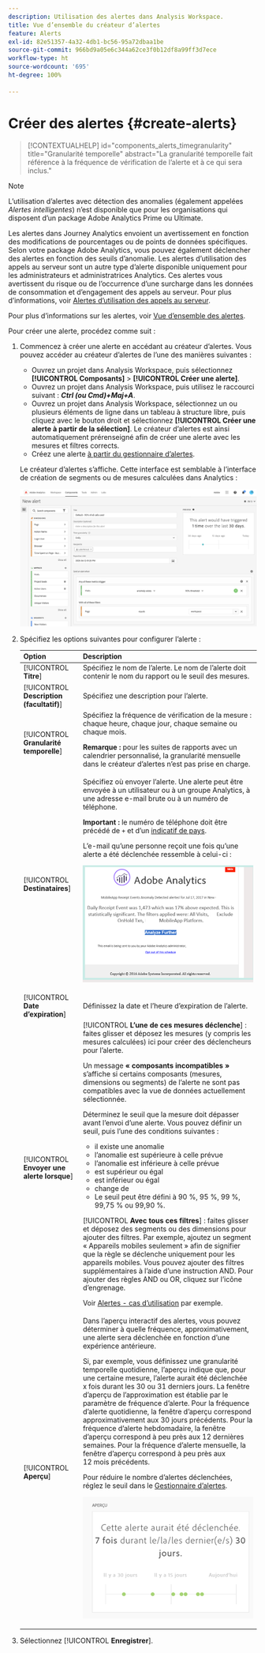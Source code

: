 ```yaml
---
description: Utilisation des alertes dans Analysis Workspace.
title: Vue d’ensemble du créateur d’alertes
feature: Alerts
exl-id: 82e51357-4a32-4db1-bc56-95a72dbaa1be
source-git-commit: 966bd9a05e6c344a62ce3f0b12df8a99ff3d7ece
workflow-type: ht
source-wordcount: '695'
ht-degree: 100%

---
```


# Créer des alertes {#create-alerts}

<!-- markdownlint-disable MD034 -->

>[!CONTEXTUALHELP]
>id="components_alerts_timegranularity"
>title="Granularité temporelle"
>abstract="La granularité temporelle fait référence à la fréquence de vérification de l’alerte et à ce qui sera inclus."

<!-- markdownlint-enable MD034 -->

>[!NOTE]
>
>L’utilisation d’alertes avec détection des anomalies (également appelées _Alertes intelligentes_) n’est disponible que pour les organisations qui disposent d’un package Adobe Analytics Prime ou Ultimate.

Les alertes dans Journey Analytics envoient un avertissement en fonction des modifications de pourcentages ou de points de données spécifiques. Selon votre package Adobe Analytics, vous pouvez également déclencher des alertes en fonction des seuils d’anomalie. Les alertes d’utilisation des appels au serveur sont un autre type d’alerte disponible uniquement pour les administrateurs et administratrices Analytics. Ces alertes vous avertissent du risque ou de l’occurrence d’une surcharge dans les données de consommation et d’engagement des appels au serveur. Pour plus d’informations, voir [Alertes d’utilisation des appels au serveur](/help/admin/admin/c-server-call-usage/scu-alerts.md).

Pour plus d’informations sur les alertes, voir [Vue d’ensemble des alertes](/help/components/c-alerts/intellligent-alerts.md).

Pour créer une alerte, procédez comme suit :

1. Commencez à créer une alerte en accédant au créateur d’alertes. Vous pouvez accéder au créateur d’alertes de l’une des manières suivantes :

   * Ouvrez un projet dans Analysis Workspace, puis sélectionnez **[!UICONTROL Composants]** > **[!UICONTROL Créer une alerte]**.
   * Ouvrez un projet dans Analysis Workspace, puis utilisez le raccourci suivant : ***Ctrl (ou Cmd)+Maj+A***.
   * Ouvrez un projet dans Analysis Workspace, sélectionnez un ou plusieurs éléments de ligne dans un tableau à structure libre, puis cliquez avec le bouton droit et sélectionnez **[!UICONTROL Créer une alerte à partir de la sélection]**. Le créateur d’alertes est ainsi automatiquement prérenseigné afin de créer une alerte avec les mesures et filtres corrects.
   * Créez une alerte [à partir du gestionnaire d’alertes](/help/components/c-alerts/alert-manager.md#create-alerts).

   Le créateur d’alertes s’affiche. Cette interface est semblable à l’interface de création de segments ou de mesures calculées dans Analytics :

   ![](assets/alert-builder.png)

1. Spécifiez les options suivantes pour configurer l’alerte :

   | Option | Description |
   |---------|----------|
   | [!UICONTROL **Titre**] | Spécifiez le nom de l’alerte. Le nom de l’alerte doit contenir le nom du rapport ou le seuil des mesures. |
   | [!UICONTROL **Description (facultatif)**] | Spécifiez une description pour l’alerte. |
   | [!UICONTROL **Granularité temporelle**] | Spécifiez la fréquence de vérification de la mesure : chaque heure, chaque jour, chaque semaine ou chaque mois.<p><b>Remarque :</b> pour les suites de rapports avec un calendrier personnalisé, la granularité mensuelle dans le créateur d’alertes n’est pas prise en charge.<!--true?--></p> |
   | [!UICONTROL **Destinataires**] | Spécifiez où envoyer l’alerte. Une alerte peut être envoyée à un utilisateur ou à un groupe Analytics, à une adresse e-mail brute ou à un numéro de téléphone.<p><b>Important :</b> le numéro de téléphone doit être précédé de `+` et d’un [indicatif de pays](https://countrycode.org/).</p><p>L’e-mail qu’une personne reçoit une fois qu’une alerte a été déclenchée ressemble à celui-ci :</p><p>![](assets/alerts-email.PNG)</p> |
   | [!UICONTROL **Date d’expiration**] | Définissez la date et l’heure d’expiration de l’alerte. |
   | [!UICONTROL **Envoyer une alerte lorsque**] | [!UICONTROL **L’une de ces mesures déclenche**] : faites glisser et déposez les mesures (y compris les mesures calculées) ici pour créer des déclencheurs pour l’alerte.<p>Un message **« composants incompatibles »** s’affiche si certains composants (mesures, dimensions ou segments) de l’alerte ne sont pas compatibles avec la vue de données actuellement sélectionnée.</p><p>Déterminez le seuil que la mesure doit dépasser avant l’envoi d’une alerte. Vous pouvez définir un seuil, puis l’une des conditions suivantes :</p><ul><li>il existe une anomalie</li><li>l’anomalie est supérieure à celle prévue</li><li>l’anomalie est inférieure à celle prévue</li><li>est supérieur ou égal</li><li>est inférieur ou égal</li><li>change de</li><li>Le seuil peut être défini à 90 %, 95 %, 99 %, 99,75 % ou 99,90 %.</li></ul><p>[!UICONTROL **Avec tous ces filtres**] : faites glisser et déposez des segments ou des dimensions pour ajouter des filtres. Par exemple, ajoutez un segment « Appareils mobiles seulement » afin de signifier que la règle se déclenche uniquement pour les appareils mobiles. Vous pouvez ajouter des filtres supplémentaires à l’aide d’une instruction AND. Pour ajouter des règles AND ou OR, cliquez sur l’icône d’engrenage.</p><p>Voir [Alertes - cas d’utilisation](/help/components/c-alerts/alerts-use-cases.md) par exemple.</p> |
   | [!UICONTROL **Aperçu**] | Dans l’aperçu interactif des alertes, vous pouvez déterminer à quelle fréquence, approximativement, une alerte sera déclenchée en fonction d’une expérience antérieure.<p>Si, par exemple, vous définissez une granularité temporelle quotidienne, l’aperçu indique que, pour une certaine mesure, l’alerte aurait été déclenchée x fois durant les 30 ou 31 derniers jours. La fenêtre d’aperçu de l’approximation est établie par le paramètre de fréquence d’alerte. Pour la fréquence d’alerte quotidienne, la fenêtre d’aperçu correspond approximativement aux 30 jours précédents. Pour la fréquence d’alerte hebdomadaire, la fenêtre d’aperçu correspond à peu près aux 12 dernières semaines. Pour la fréquence d’alerte mensuelle, la fenêtre d’aperçu correspond à peu près aux 12 mois précédents.</p><p>Pour réduire le nombre d’alertes déclenchées, réglez le seuil dans le [Gestionnaire d’alertes](/help/components/c-alerts/alert-manager.md).</p><p>![](assets/alert_preview.png)</p> |

1. Sélectionnez [!UICONTROL **Enregistrer**].
